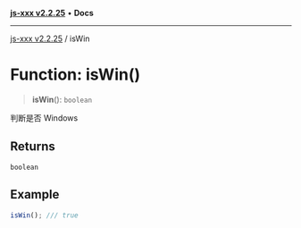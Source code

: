 [**js-xxx v2.2.25**](../README.md) • **Docs**

***

[js-xxx v2.2.25](../README.md) / isWin

# Function: isWin()

> **isWin**(): `boolean`

判断是否 Windows

## Returns

`boolean`

## Example

```ts
isWin(); /// true
```
